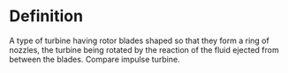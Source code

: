 # Definition

A type of turbine having rotor blades shaped so that they form a ring of
nozzles, the turbine being rotated by the reaction of the fluid ejected
from between the blades. Compare impulse turbine.
